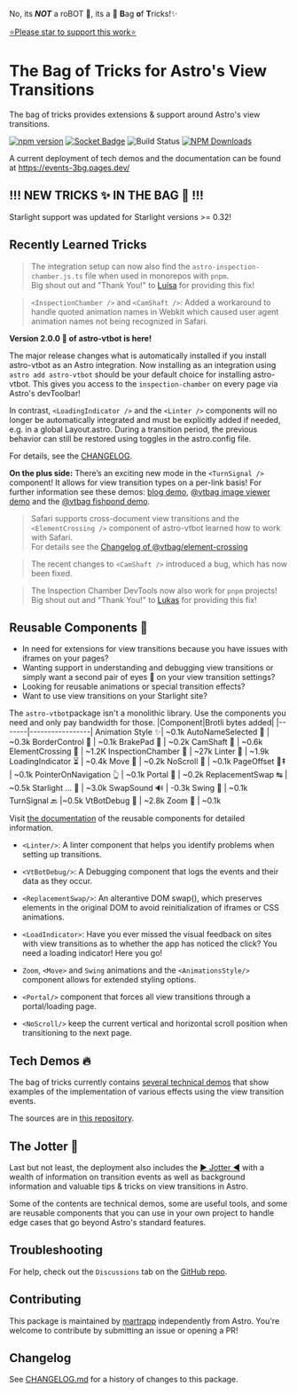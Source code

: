No, its **_NOT_** a roBOT 🤖, its a 👜 <b>B</b>ag <b>o</b>f <b>T</b>ricks!✨

[⭐️Please star to support this work⭐️](https://github.com/martrapp/astro-vtbot)

# **The Bag of Tricks** for Astro's **View Transitions**

The bag of tricks provides extensions & support around Astro's view transitions.

[![npm version](https://img.shields.io/npm/v/astro-vtbot/latest)](https://www.npmjs.com/package/astro-vtbot)
[![Socket Badge](https://socket.dev/api/badge/npm/package/astro-vtbot/)](https://socket.dev/npm/package/astro-vtbot/overview)
![Build Status](https://github.com/martrapp/astro-vtbot/actions/workflows/run-tests.yml/badge.svg)
[![NPM Downloads](https://img.shields.io/npm/dw/astro-vtbot)](https://www.npmjs.com/package/astro-vtbot)

A current deployment of tech demos and the documentation can be found at https://events-3bg.pages.dev/

## !!! NEW TRICKS ✨ IN THE BAG 👜 !!!

Starlight support was updated for Starlight versions >= 0.32!

## Recently Learned Tricks ##

> The integration setup can now also find the `astro-inspection-chamber.js.ts` file when used in monorepos with `pnpm`. \
Big shout out and "Thank You!" to [Luísa](https://github.com/luisaverza) for providing this fix!

> `<InspectionChamber />` and `<CamShaft />`: Added a workaround to handle quoted animation names in Webkit which caused user agent animation names not being recognized in Safari.

**Version 2.0.0 🎉 of astro-vtbot is here!**

The major release changes what is automatically installed if you install astro-vtbot as an Astro integration. Now installing as an integration using `astro add astro-vtbot` should be your default choice for installing astro-vtbot. This gives you access to the `inspection-chamber` on every page via Astro's devToolbar!

In contrast, `<LoadingIndicator />` and the `<Linter />` components will no longer be automatically integrated and must be explicitly added if needed, e.g. in a global Layout.astro. During a transition period, the previous behavior can still be restored using toggles in the astro.config file.

For details, see the [CHANGELOG](https://github.com/martrapp/astro-vtbot/blob/main/CHANGELOG.md).

**On the plus side:** There’s an exciting new mode in the `<TurnSignal />` component! It allows for view transition types on a per-link basis!
For further information see these demos: [blog demo](http://events-3bg.pages.dev/signal-demo/link-types/blog/), [@vtbag image viewer demo](https://vtbag.dev/viewer-demo/) and the [@vtbag fishpond demo](https://vtbag.dev/link-demo/).


> Safari supports cross-document view transitions and the `<ElementCrossing />` component of astro-vtbot learned how to work with Safari.\
For details see the [Changelog of @vtbag/element-crossing](https://github.com/vtbag/element-crossing/blob/main/CHANGELOG.md)

> The recent changes to `<CamShaft />` introduced a bug, which has now been fixed.

> The Inspection Chamber DevTools now also work for `pnpm` projects! \
Big shout out and "Thank You!" to [Lukas](https://github.com/Trombach) for providing this fix!


## Reusable Components 🧩

- In need for extensions for view transitions because you have issues with iframes on your pages?
- Wanting support in understanding and debugging view transitions or simply want a second pair of eyes 👀 on your view transition settings?
- Looking for reusable animations or special transition effects?
- Want to use view transitions on your Starlight site?

The `astro-vtbot`package isn't a monolithic library. Use the components you need and only pay bandwidth for those.
|Component|Brotli bytes added|
|-------|-----------------|
Animation Style ✨| ~0.1k
AutoNameSelected 📛 | ~0.3k
BorderControl 🛂 | ~0.1k
BrakePad 🦥 | ~0.2k
CamShaft 🐫 | ~0.6k
ElementCrossing 🚸 | ~1.2K
InspectionChamber 🔬 | ~27k
Linter 🧹 | ~1.9k
LoadingIndicator ⏳ | ~0.4k
Move 🚟 | ~0.2k
NoScroll 📜 | ~0.1k
PageOffset 📄⇞ | ~0.1k
PointerOnNavigation 👆 | ~0.1k
Portal 🚪 | ~0.2k
ReplacementSwap ↹ | ~0.5k
Starlight &hellip; 🌟 | ~3.0k
SwapSound 🔊 | -0.3k
Swing 🎷 | ~0.1k
TurnSignal 🔙 |~0.5k
VtBotDebug 🐛 | ~2.8k
Zoom 🔎 | ~0.1k

Visit [the documentation](https://events-3bg.pages.dev/components/) of the reusable components for detailed information.

- `<Linter/>`: A linter component that helps you identify problems when setting up transitions.

- `<VtBotDebug/>`: A Debugging component that logs the events and their data as they occur.

- `<ReplacementSwap/>`: An alterantive DOM swap(), which preserves elements in the original DOM to avoid reinitialization of iframes or CSS animations.

- `<LoadIndicator>`: Have you ever missed the visual feedback on sites with view transitions as to whether the app has noticed the click? You need a loading indicator! Here you go!

- `Zoom`, `<Move>` and `Swing` animations and the `<AnimationsStyle/>` component allows for extended styling options.

- `<Portal/>` component that forces all view transitions through a portal/loading page.

- `<NoScroll/>` keep the current vertical and horizontal scroll position when transitioning to the next page.

## Tech Demos 🔥

The bag of tricks currently contains [several technical demos](https://events-3bg.pages.dev/demos/) that show examples of the implementation of various effects using the view transition events.

The sources are in [this repository](https://github.com/martrapp/astro-vtbot-website).

## The Jotter 📓

Last but not least, the deployment also includes the [▶ Jotter ◀](https://events-3bg.pages.dev/jotter/) with a wealth of information on transition events as well as background information and valuable tips & tricks on view transitions in Astro.

Some of the contents are technical demos, some are useful tools, and some are reusable components that you can use in your own project to handle edge cases that go beyond Astro's standard features.

## Troubleshooting

For help, check out the `Discussions` tab on the [GitHub repo](https://github.com/martrapp/astro-vtbot/discussions).

## Contributing

This package is maintained by [martrapp](https://github.com/martrapp) independently from Astro. You're welcome to contribute by submitting an issue or opening a PR!

## Changelog

See [CHANGELOG.md](https://github.com/martrapp/astro-vtbot/blob/main/CHANGELOG.md) for a history of changes to this package.
